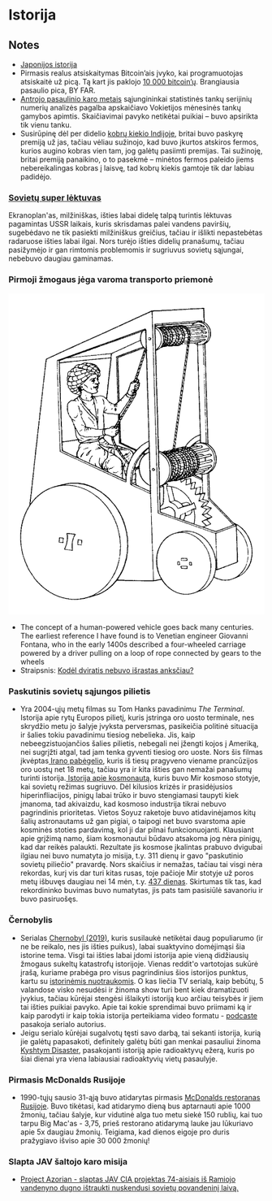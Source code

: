 # Istorija

## Notes

* [Japonijos istorija](https://www.youtube.com/watch?v=Mh5LY4Mz15o)
* Pirmasis realus atsiskaitymas Bitcoin’ais įvyko, kai programuotojas atsiskaitė už picą. Tą kart jis paklojo [10 000 bitcoin’ų](http://www.coindesk.com/bitcoin-pizza-day-celebrating-pizza-bought-10000-btc/). Brangiausia pasaulio pica, BY FAR.
* [Antrojo pasaulinio karo metais](https://www.wikiwand.com/en/German_tank_problem#/Historical_problem) sąjungininkai statistinės tankų serijinių numerių analizės pagalba apskaičiavo Vokietijos mėnesinės tankų gamybos apimtis. Skaičiavimai pavyko netikėtai puikiai – buvo apsirikta tik vienu tanku.
* Susirūpinę dėl per didelio [kobrų kiekio Indijoje](http://www.wikiwand.com/en/Cobra_effect), britai buvo paskyrę premiją už jas, tačiau vėliau sužinojo, kad buvo įkurtos atskiros fermos, kurios augino kobras vien tam, jog galėtų pasiimti premijas. Tai sužinoję, britai premiją panaikino, o to pasekmė – minėtos fermos paleido jiems nebereikalingas kobras į laisvę, tad kobrų kiekis gamtoje tik dar labiau padidėjo.

### [Sovietų super lėktuvas](https://youtu.be/7Hv2dsVkA38)

Ekranoplan'as, milžiniškas, išties labai didelę talpą turintis lėktuvas pagamintas USSR laikais, kuris skrisdamas palei vandens paviršių, sugebėdavo ne tik pasiekti milžiniškus greičius, tačiau ir išlikti nepastebėtas radaruose išties labai ilgai. Nors turėjo išties didelių pranašumų, tačiau pasižymėjo ir gan rimtomis problemomis ir sugriuvus sovietų sąjungai, nebebuvo daugiau gaminamas.

### Pirmoji žmogaus jėga varoma transporto priemonė

![](../.gitbook/assets/giovanni-fontana-carriage.png)

* The concept of a human-powered vehicle goes back many centuries. The earliest reference I have found is to Venetian engineer Giovanni Fontana, who in the early 1400s described a four-wheeled carriage powered by a driver pulling on a loop of rope connected by gears to the wheels
* Straipsnis: [Kodėl dviratis nebuvo išrastas anksčiau?](https://rootsofprogress.org/why-did-we-wait-so-long-for-the-bicycle)

### Paskutinis sovietų sąjungos pilietis

* Yra 2004-ųjų metų filmas su Tom Hanks pavadinimu _The Terminal_. Istorija apie rytų Europos pilietį, kuris įstringa oro uosto terminale, nes skrydžio metu jo šalyje įvyksta perversmas, pasikeičia politinė situacija ir šalies tokiu pavadinimu tiesiog nebelieka. Jis, kaip nebeegzistuojančios šalies pilietis, nebegali nei įžengti kojos į Ameriką, nei sugrįžti atgal, tad jam tenka gyventi tiesiog oro uoste. Nors šis filmas įkvėptas[ Irano pabėgelio](https://www.wikiwand.com/en/Mehran_Karimi_Nasseri), kuris iš tiesų pragyveno viename prancūzijos oro uostų net 18 metų, tačiau yra ir kita išties gan nemažai panašumų turinti istorija.[ Istorija apie kosmonautą](https://www.rbth.com/history/330415-last-soviet-citizen-cosmonaut), kuris buvo Mir kosmoso stotyje, kai sovietų režimas sugriuvo. Dėl kilusios krizės ir prasidėjusios hiperinfliacijos, pinigų labai trūko ir buvo stengiamasi taupyti kiek įmanoma, tad akivaizdu, kad kosmoso industrija tikrai nebuvo pagrindinis prioritetas. Vietos Soyuz raketoje buvo atidavinėjamos kitų šalių astronautams už gan pigiai, o taipogi net buvo svarstoma apie kosminės stoties pardavimą, kol ji dar pilnai funkcionuojanti. Klausiant apie grįžimą namo, šiam kosmonautui būdavo atsakoma jog nėra pinigų, kad dar reikės palaukti. Rezultate jis kosmose įkalintas prabuvo dvigubai ilgiau nei buvo numatyta jo misija, t.y. 311 dienų ir gavo "paskutinio sovietų piliečio" pravardę. Nors skaičius ir nemažas, tačiau tai visgi nėra rekordas, kurį vis dar turi kitas rusas, toje pačioje Mir stotyje už poros metų išbuvęs daugiau nei 14 mėn, t.y. [437 dienas](https://www.wikiwand.com/en/Valeri_Polyakov). Skirtumas tik tas, kad rekordininko buvimas buvo numatytas, jis pats tam pasisiūlė savanoriu ir buvo pasiruošęs.

### Černobylis

* Serialas [Chernobyl \(2019\)](filmai/#chernobyl-2019), kuris susilaukė netikėtai daug populiarumo \(ir ne be reikalo, nes jis išties puikus\), labai suaktyvino domėjimąsi šia istorine tema. Visgi tai išties labai įdomi istorija apie vieną didžiausių žmogaus sukeltų katastrofų istorijoje. Vienas reddit'o vartotojas sukūrė įrašą, kuriame prabėga pro visus pagrindinius šios istorijos punktus, kartu su [istorinėmis nuotraukomis](https://imgur.com/a/TwY6q). O kas liečia TV serialą, kaip bebūtų, 5 valandose visko nesudėsi ir žinoma show turi bent kiek dramatizuoti įvykius, tačiau kūrėjai stengėsi išlaikyti istoriją kuo arčiau teisybės ir jiem tai išties puikiai pavyko. Apie tai kokie sprendimai buvo priimami ką ir kaip parodyti ir kaip tokia istorija perteikiama video formatu - [podcaste ](https://www.youtube.com/watch?v=rUeHPCYtWYQ)pasakoja serialo autorius.
* Jeigu serialo kūrėjai sugalvotų tęsti savo darbą, tai sekanti istorija, kurią jie galėtų papasakoti, definitely galėtų būti gan menkai pasauliui žinoma [Kyshtym Disaster](https://youtu.be/SQCfOjhguO0), pasakojanti istoriją apie radioaktyvų ežerą, kuris po šiai dienai yra viena labiausiai radioaktyvių vietų pasaulyje.

### Pirmasis McDonalds Rusijoje

* 1990-tųjų sausio 31-ąją buvo atidarytas pirmasis [McDonalds restoranas Rusijoje](https://www.boredpanda.com/first-mcdonald-restaurant-opens-soviet-union-moscow-russia-1990/?utm_source=facebook&utm_medium=social&utm_campaign=organic). Buvo tikėtasi, kad atidarymo dieną bus aptarnauti apie 1000 žmonių, tačiau šalyje, kur vidutinė alga tuo metu siekė 150 rublių, kai tuo tarpu Big Mac'as - 3,75,  prieš restorano atidarymą lauke jau lūkuriavo apie 5x daugiau žmonių. Teigiama, kad dienos eigoje pro duris pražygiavo išviso apie 30 000 žmonių!

### Slapta JAV šaltojo karo misija

* [Project Azorian - slaptas JAV CIA projektas 74-aisiais iš Ramiojo vandenyno dugno ištraukti nuskendusi sovietų povandeninį laivą.](https://www.wikiwand.com/en/Project_Azorian)

